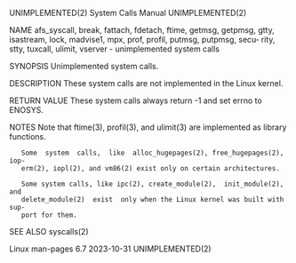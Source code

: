 UNIMPLEMENTED(2)              System Calls Manual             UNIMPLEMENTED(2)

NAME
       afs_syscall,  break,  fattach,  fdetach,  ftime, getmsg, getpmsg, gtty,
       isastream, lock, madvise1, mpx, prof, profil,  putmsg,  putpmsg,  secu‐
       rity, stty, tuxcall, ulimit, vserver - unimplemented system calls

SYNOPSIS
       Unimplemented system calls.

DESCRIPTION
       These system calls are not implemented in the Linux kernel.

RETURN VALUE
       These system calls always return -1 and set errno to ENOSYS.

NOTES
       Note that ftime(3), profil(3), and ulimit(3) are implemented as library
       functions.

       Some  system  calls,  like  alloc_hugepages(2), free_hugepages(2), iop‐
       erm(2), iopl(2), and vm86(2) exist only on certain architectures.

       Some system calls, like ipc(2), create_module(2),  init_module(2),  and
       delete_module(2)  exist  only when the Linux kernel was built with sup‐
       port for them.

SEE ALSO
       syscalls(2)

Linux man-pages 6.7               2023-10-31                  UNIMPLEMENTED(2)
